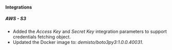 
#### Integrations
##### AWS - S3
- Added the *Access Key* and *Secret Key* integration parameters to support credentials fetching object.
- Updated the Docker image to: *demisto/boto3py3:1.0.0.40031*.
